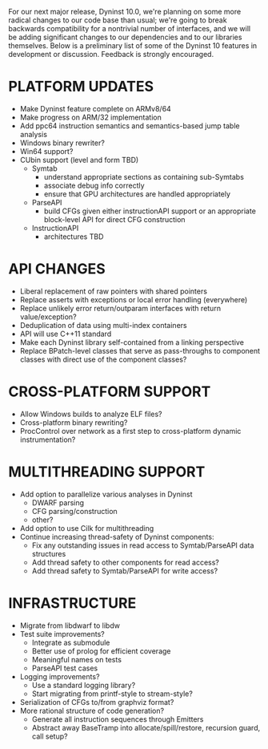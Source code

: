 For our next major release, Dyninst 10.0, we're planning on some more radical changes to our code base than usual; we're going to break backwards compatibility for a nontrivial number of interfaces, and we will be adding significant changes to our dependencies and to our libraries themselves. Below is a preliminary list of some of the Dyninst 10 features in development or discussion. Feedback is strongly encouraged.

# PLATFORM UPDATES

* Make Dyninst feature complete on ARMv8/64
* Make progress on ARM/32 implementation
* Add ppc64 instruction semantics and semantics-based jump table analysis
* Windows binary rewriter?
* Win64 support?
* CUbin support (level and form TBD)
  - Symtab
    * understand appropriate sections as containing sub-Symtabs
    * associate debug info correctly
    * ensure that GPU architectures are handled appropriately
  - ParseAPI
    * build CFGs given either instructionAPI support or an appropriate block-level API for direct CFG construction
  - InstructionAPI
    * architectures TBD

# API CHANGES

* Liberal replacement of raw pointers with shared pointers
* Replace asserts with exceptions or local error handling (everywhere)
* Replace unlikely error return/outparam interfaces with return value/exception?
* Deduplication of data using multi-index containers
* API will use C++11 standard
* Make each Dyninst library self-contained from a linking perspective
* Replace BPatch-level classes that serve as pass-throughs to component classes with direct use of the component classes?

# CROSS-PLATFORM SUPPORT

* Allow Windows builds to analyze ELF files?
* Cross-platform binary rewriting?
* ProcControl over network as a first step to cross-platform dynamic instrumentation?

# MULTITHREADING SUPPORT

* Add option to parallelize various analyses in Dyninst
  - DWARF parsing
  - CFG parsing/construction
  - other?
* Add option to use Cilk for multithreading
* Continue increasing thread-safety of Dyninst components:
  - Fix any outstanding issues in read access to Symtab/ParseAPI data structures
  - Add thread safety to other components for read access?
  - Add thread safety to Symtab/ParseAPI for write access?

# INFRASTRUCTURE

* Migrate from libdwarf to libdw
* Test suite improvements?
  - Integrate as submodule
  - Better use of prolog for efficient coverage
  - Meaningful names on tests
  - ParseAPI test cases
* Logging improvements?
  - Use a standard logging library?
  - Start migrating from printf-style to stream-style?
* Serialization of CFGs to/from graphviz format?
* More rational structure of code generation?
  - Generate all instruction sequences through Emitters
  - Abstract away BaseTramp into allocate/spill/restore, recursion guard, call setup?